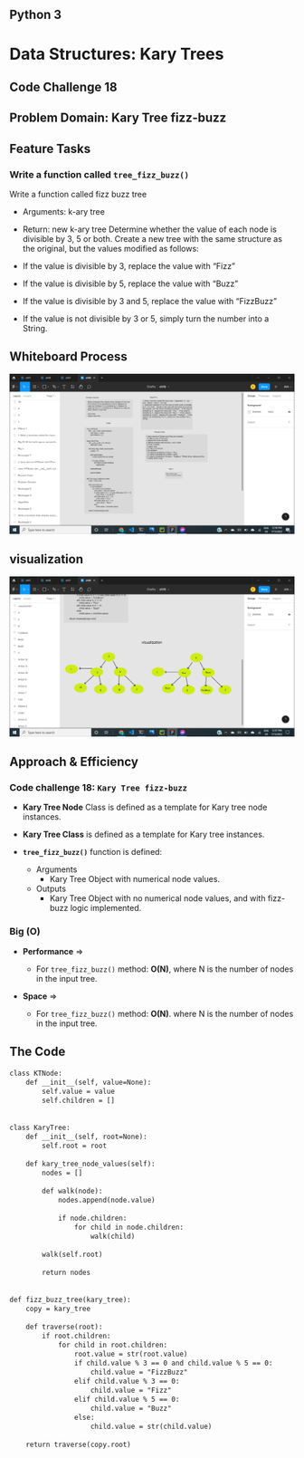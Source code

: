 ## Python 3

# **Data Structures: Kary Trees**

## Code Challenge 18

## Problem Domain: **Kary Tree fizz-buzz**

## Feature Tasks

### Write a function called **`tree_fizz_buzz()`**

Write a function called fizz buzz tree
- Arguments: k-ary tree
- Return: new k-ary tree
Determine whether the value of each node is divisible by 3, 5 or both. Create a new tree with the same structure as the original, but the values modified as follows:

- If the value is divisible by 3, replace the value with “Fizz”
- If the value is divisible by 5, replace the value with “Buzz”
- If the value is divisible by 3 and 5, replace the value with “FizzBuzz”
- If the value is not divisible by 3 or 5, simply turn the number into a String.

  

## Whiteboard Process
![](c18w2.png)

## visualization
![](ch18v2.png)



## Approach & Efficiency

### Code challenge 18: **`Kary Tree fizz-buzz`**

- **Kary Tree Node** Class is defined as a template for Kary tree node instances.

- **Kary Tree Class** is defined as a template for Kary tree instances.

- **`tree_fizz_buzz()`** function is defined:
  - Arguments
    - Kary Tree Object with numerical node values.
  - Outputs
    - Kary Tree Object with no numerical node values, and with fizz-buzz logic implemented.

### Big (O)

- **Performance** =>
    - For `tree_fizz_buzz()` method: **O(N)**, where N is the number of nodes in the input tree.
  

- **Space** => 
    - For `tree_fizz_buzz()` method: **O(N)**.  where N is the number of nodes in the input tree.


## **The Code**
```
class KTNode:
    def __init__(self, value=None):
        self.value = value
        self.children = []


class KaryTree:
    def __init__(self, root=None):
        self.root = root

    def kary_tree_node_values(self):
        nodes = []

        def walk(node):
            nodes.append(node.value)

            if node.children:
                for child in node.children:
                    walk(child)

        walk(self.root)

        return nodes


def fizz_buzz_tree(kary_tree):
    copy = kary_tree

    def traverse(root):
        if root.children:
            for child in root.children:
                root.value = str(root.value)
                if child.value % 3 == 0 and child.value % 5 == 0:
                    child.value = "FizzBuzz"
                elif child.value % 3 == 0:
                    child.value = "Fizz"
                elif child.value % 5 == 0:
                    child.value = "Buzz"
                else:
                    child.value = str(child.value)

    return traverse(copy.root)
```